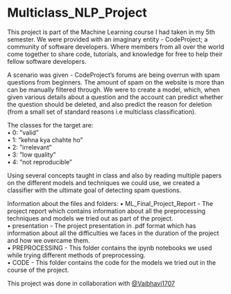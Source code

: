 # Multiclass_NLP_Project
This project is part of the Machine Learning course I had taken in my 5th semester. We were provided with an imaginary entity - CodeProject; a community of software developers. Where members from all over the world come together to share code, tutorials, and knowledge for free to help their fellow software developers.

A scenario was given - CodeProject’s forums are being overrun with spam questions from beginners. The
amount of spam on the website is more than can be manually filtered through. We were to create a model, which, when given various details about a question and the account can predict whether the question should be deleted, and also predict the reason for deletion (from a small set of standard
reasons i.e multiclass classification).

The classes for the target are:<br>
• 0: ”valid”<br>
• 1: ”kehna kya chahte ho”<br>
• 2: ”irrelevant”<br>
• 3: ”low quality”<br>
• 4: ”not reproducible”<br>

Using several concepts taught in class and also by reading multiple papers on the different models and techniques we could use, we created a classifier with the ultimate goal of detecting spam questions.

Information about the files and folders:
• ML_Final_Project_Report - The project report which contains information about all the preprocessing techniques and models we tried out as part of the project.<br>
• presentation - The project presentation in .pdf format which has information about all the difficulties we faces in the duration of the project and how we overcame them.<br>
• PREPROCESSING - This folder contains the ipynb notebooks we used while trying different methods of preprocessing.<br>
• CODE - This folder contains the code for the models we tried out in the course of the project.<br>

This project was done in collaboration with <a href="https://github.com/Vaibhavi1707">@Vaibhavi1707</a>
